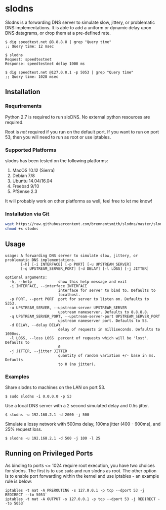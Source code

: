 # slodns
Slodns is a forwarding DNS server to simulate slow, jittery, or problematic DNS implementations. It is able to add a uniform or dynamic delay upon DNS datagrams, or drop them at a pre-defined rate. 

```
$ dig speedtest.net @8.8.8.8 | grep "Query time"
;; Query time: 12 msec

$ slodns 
Request: speedtestnet
Response: speedtestnet delay 1000 ms

$ dig speedtest.net @127.0.0.1 -p 5053 | grep "Query time"
;; Query time: 1028 msec
```

## Installation

### Requrirements

Python 2.7 is required to run sloDNS. No external python resources are required. 

Root is *not* required if you run on the default port. If you want to run on port 53, then you will need to run as root or use iptables. 

### Supported Platforms

slodns has been tested on the following platforms:

1. MacOS 10.12 (Sierra)
2. Debian 7/8
3. Ubuntu 14.04/16.04
4. Freebsd 9/10
5. PfSense 2.3

It will probably work on other platforms as well, feel free to let me know!

### Installation via Git

```sh
wget https://raw.githubusercontent.com/brennentsmith/slodns/master/slodns
chmod +x slodns
```

## Usage

```
usage: A forwarding DNS server to simulate slow, jittery, or problematic DNS implementations.
       [-h] [-i INTERFACE] [-p PORT] [-u UPSTREAM_SERVER]
       [-q UPSTREAM_SERVER_PORT] [-d DELAY] [-l LOSS] [-j JITTER]

optional arguments:
  -h, --help            show this help message and exit
  -i INTERFACE, --interface INTERFACE
                        interface for server to bind to. Defaults to
                        localhost.
  -p PORT, --port PORT  port for server to listen on. Defaults to 5353.
  -u UPSTREAM_SERVER, --upstream-server UPSTREAM_SERVER
                        upstream nameserver. Defaults to 8.8.8.8.
  -q UPSTREAM_SERVER_PORT, --upstream-server-port UPSTREAM_SERVER_PORT
                        upstream nameserver port. Defaults to 53.
  -d DELAY, --delay DELAY
                        delay of requests in milliseconds. Defaults to 1000ms.
  -l LOSS, --loss LOSS  percent of requests which will be 'lost'. Defaults to
                        0
  -j JITTER, --jitter JITTER
                        quantity of random variation +/- base in ms. Defaults
                        to 0 (no jitter).
```
### Examples

Share slodns to machines on the LAN on port 53.
```
$ sudo slodns -i 0.0.0.0 -p 53
```
Use a local DNS server with a 2 second simulated delay and 0.5s jitter.
```
$ slodns -u 192.168.2.1 -d 2000 -j 500
```
Simulate a lossy network with 500ms delay, 100ms jitter (400 - 600ms), and 25% request loss. 
```
$ slodns -u 192.168.2.1 -d 500 -j 100 -l 25
```
## Running on Privileged Ports
As binding to ports <= 1024 require root execution, you have two choices for slodns. The first is to use `sudo` and run  slodns as root. The other option is to enable port forwarding within the kernel and use iptables - an example rule is below:
```
iptables -t nat -A PREROUTING -s 127.0.0.1 -p tcp --dport 53 -j REDIRECT --to 5053`
iptables -t nat -A OUTPUT -s 127.0.0.1 -p tcp --dport 53 -j REDIRECT --to 5053`
```